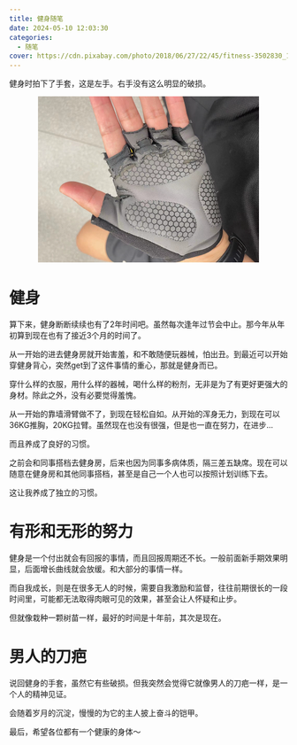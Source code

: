 ```yaml
---
title: 健身随笔
date: 2024-05-10 12:03:30
categories: 
  - 随笔
cover: https://cdn.pixabay.com/photo/2018/06/27/22/45/fitness-3502830_1280.jpg
---
```


健身时拍下了手套，这是左手。右手没有这么明显的破损。

<div align=center><img src="/img/202405/glove.png" width="400" alt="手套破损照"></div>

# 健身

算下来，健身断断续续也有了2年时间吧。虽然每次逢年过节会中止。那今年从年初算到现在也有了接近3个月的时间了。

从一开始的进去健身房就开始害羞，和不敢随便玩器械，怕出丑。到最近可以开始穿健身背心，突然get到了这件事情的重心，那就是健身而已。

穿什么样的衣服，用什么样的器械，喝什么样的粉剂，无非是为了有更好更强大的身材。除此之外，没有必要觉得羞愧。

从一开始的靠墙滑臂做不了，到现在轻松自如。从开始的浑身无力，到现在可以36KG推胸，20KG拉臂。虽然现在也没有很强，但是也一直在努力，在进步...

而且养成了良好的习惯。

之前会和同事搭档去健身房，后来也因为同事多病体质，隔三差五缺席。现在可以随意在健身房和其他同事搭档，甚至是自己一个人也可以按照计划训练下去。

这让我养成了独立的习惯。


# 有形和无形的努力

健身是一个付出就会有回报的事情，而且回报周期还不长。一般前面新手期效果明显，后面增长曲线就会放缓。和大部分的事情一样。

而自我成长，则是在很多无人的时候，需要自我激励和监督，往往前期很长的一段时间里，可能都无法取得肉眼可见的效果，甚至会让人怀疑和止步。

但就像栽种一颗树苗一样，最好的时间是十年前，其次是现在。


# 男人的刀疤

说回健身的手套，虽然它有些破损。但我突然会觉得它就像男人的刀疤一样，是一个人的精神见证。

会随着岁月的沉淀，慢慢的为它的主人披上奋斗的铠甲。

最后，希望各位都有一个健康的身体～



